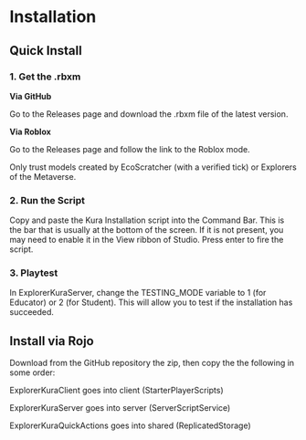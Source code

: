 # Installation

## Quick Install

### 1. Get the .rbxm

**Via GitHub**

Go to the Releases page and download the .rbxm file of the latest version.

**Via Roblox**

Go to the Releases page and follow the link to the Roblox mode.

Only trust models created by EcoScratcher (with a verified tick) or Explorers of the Metaverse.

### 2. Run the Script

Copy and paste the Kura Installation script into the Command Bar. This is the bar that is usually at the bottom of the screen. If it is not present, you may need to enable it in the View ribbon of Studio. Press enter to fire the script.

### 3. Playtest

In ExplorerKuraServer, change the TESTING_MODE variable to 1 (for Educator) or 2 (for Student). This will allow you to test if the installation has succeeded.

## Install via Rojo
Download from the GitHub repository the zip, then copy the the following in some order:

ExplorerKuraClient goes into client (StarterPlayerScripts)

ExplorerKuraServer goes into server (ServerScriptService)

ExplorerKuraQuickActions goes into shared (ReplicatedStorage)